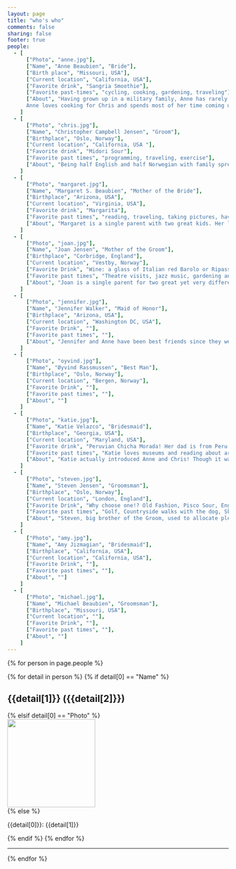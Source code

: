 ```yaml
---
layout: page
title: "who's who"
comments: false
sharing: false
footer: true
people: 
  - [
      ["Photo", "anne.jpg"], 
      ["Name", "Anne Beaubien", "Bride"], 
      ["Birth place", "Missouri, USA"],
      ["Current location", "California, USA"],
      ["Favorite drink", "Sangria Smoothie"],
      ["Favorite past-times", "cycling, cooking, gardening, traveling"],
      ["About", "Having grown up in a military family, Anne has rarely spent more than 2 years in the some place. Fortunately she loves to travel, and was lucky enough to find herself a foreigner who shares the same passion.
	  Anne loves cooking for Chris and spends most of her time coming up with new recipes for her website WaffleHearts.com, which are of course taste tested by Chris."]
    ]
  - [
      ["Photo", "chris.jpg"], 
      ["Name", "Christopher Campbell Jensen", "Groom"],
      ["Birthplace", "Oslo, Norway"],
      ["Current location", "California, USA "],
      ["Favorite drink", "Midori Sour"],
      ["Favorite past times", "programming, traveling, exercise"],
      ["About", "Being half English and half Norwegian with family spread across the two countries involved a lot of travelling forth and back for Christopher. Therefore it surprised no one that as soon as he reached adulthood he spent the next ten years seeing different parts of the world. Currently Christopher is really enjoying the sunny california coast while working at Apple Inc, helping to develop all of those very secret devices. You know you have one."]
	]
  - [
      ["Photo", "margaret.jpg"], 
      ["Name", "Margaret S. Beaubien", "Mother of the Bride"],
      ["Birthplace", "Arizona, USA"],
      ["Current location", "Virginia, USA"],
      ["Favorite drink", "Margarita"],
      ["Favorite past times", "reading, traveling, taking pictures, having tea with her daughter (Anne)"],
      ["About", "Margaret is a single parent with two great kids. Her love of caring for others lead her to a career in nursing where she eventually joined the Navy Nurse Corps. After becoming a captain, Margaret moved on to serve as the Chief Medical Information Officer and quite recently became the first Naval Officer and nurse to serve as the Deputy Chief Information Officer for the Military Health System."]
	]
  - [
      ["Photo", "joan.jpg"], 
      ["Name", "Joan Jensen", "Mother of the Groom"],
      ["Birthplace", "Corbridge, England"],
      ["Current location", "Vestby, Norway"],
      ["Favorite Drink", "Wine: a glass of Italian red Barolo or Ripasso and on lazy, warm summer days rosé from Provence or a glass of sparkling"],
      ["Favorite past times", "Theatre visits, jazz music, gardening and should be golf BUT at the moment the golf bag is collecting dust."],
      ["About", "Joan is a single parent for two great yet very different brothers. She currently works for VPS, the only central securities depository in Norway, where she primarily helps develop international data exchange standards used by a lot of the European countries. Perks of her job include frequent flier miles and relaxing at the company’s French apartment."]
	]
  - [
      ["Photo", "jennifer.jpg"], 
      ["Name", "Jennifer Walker", "Maid of Honor"],
      ["Birthplace", "Arizona, USA"],
      ["Current location", "Washington DC, USA"],
      ["Favorite Drink", ""],
      ["Favorite past times", ""],
      ["About", "Jennifer and Anne have been best friends since they were 7"]
	]
  - [
      ["Photo", "oyvind.jpg"], 
      ["Name", "Øyvind Rassmussen", "Best Man"],
      ["Birthplace", "Oslo, Norway"],
      ["Current location", "Bergen, Norway"],
      ["Favorite Drink", ""],
      ["Favorite past times", ""],
      ["About", ""]
	]
  - [
      ["Photo", "katie.jpg"], 
      ["Name", "Katie Velazco", "Bridesmaid"],
      ["Birthplace", "Georgia, USA"],
      ["Current location", "Maryland, USA"],
      ["Favorite drink", "Peruvian Chicha Morada! Her dad is from Peru (though never taught her Spanish and only took her to the country once when she was 12) so drinking this spiced fruit juice made from dried purple corn is about the extent of her 1/2 heritage"],
      ["Favorite past times", "Katie loves museums and reading about archaeology. She also enjoys being outdoors, taking walks, buying tech gadgets (and everything else) off Amazon, and playing RPGs while her girlfriend cheers her on and eats popcorn"],
      ["About", "Katie actually introduced Anne and Chris! Though it was technically really an online dorm forum & a beautiful thing you might have heard of called an iPhone that brought them together"]
	]
  - [
      ["Photo", "steven.jpg"], 
      ["Name", "Steven Jensen", "Groomsman"],
      ["Birthplace", "Oslo, Norway"],
      ["Current location", "London, England"],
      ["Favorite Drink", "Why choose one!? Old Fashion, Pisco Sour, English bitter, Bordeaux reds…the list is endless!"],
      ["Favorite past times", "Golf, Countryside walks with the dog, Skiing, Seeing the world"],
      ["About", "Steven, big brother of the Groom, used to allocate plenty time to provide his little brother daily teasing sessions when they were younger. However in recent years, he has replaced teasing with telephone calls across the Atlantic asking Christopher for urgent help with his Apple gadgets! Steven shares a flat in Notting Hill with his girlfriend Aislinn and their dog Asterix. He has been living and working as a banker in London since 2005."]
	]
  - [
      ["Photo", "amy.jpg"], 
      ["Name", "Amy Jizmagian", "Bridesmaid"],
      ["Birthplace", "California, USA"],
      ["Current location", "California, USA"],
      ["Favorite Drink", ""],
      ["Favorite past times", ""],
      ["About", ""]
	]
  - [
      ["Photo", "michael.jpg"], 
      ["Name", "Michael Beaubien", "Groomsman"],
      ["Birthplace", "Missouri, USA"],
      ["Current location", ""],
      ["Favorite Drink", ""],
      ["Favorite past times", ""],
      ["About", ""]
	]
---
```

{% for person in page.people %}
<div class="who">
	{% for detail in person %}
		{% if detail[0] == "Name" %}
			<h2>{{detail[1]}} ({{detail[2]}})</h2>			
		{% elsif detail[0] == "Photo" %}
			<div class="picture">
				<img src="../images/{{detail[1]}}" height="200px" width="200px"/>
			</div>
		{% else %}			
			<p>
				<span class="category">{{detail[0]}}: </span>{{detail[1]}}
			</p>
		{% endif %}
	{% endfor %}
</div>
<hr/>
{% endfor %}